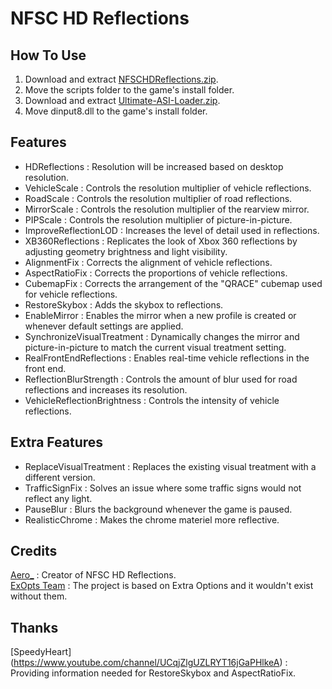 # NFSC HD Reflections

## How To Use  
1. Download and extract [NFSCHDReflections.zip](https://github.com/AeroWidescreen/NFSCHDReflections/releases).  
2. Move the scripts folder to the game's install folder.  
3. Download and extract [Ultimate-ASI-Loader.zip](https://github.com/ThirteenAG/Ultimate-ASI-Loader/releases).  
4. Move dinput8.dll to the game's install folder.  

## Features
- HDReflections : Resolution will be increased based on desktop resolution.  
- VehicleScale : Controls the resolution multiplier of vehicle reflections.  
- RoadScale : Controls the resolution multiplier of road reflections.  
- MirrorScale : Controls the resolution multiplier of the rearview mirror.  
- PIPScale : Controls the resolution multiplier of picture-in-picture.  
- ImproveReflectionLOD : Increases the level of detail used in reflections.  
- XB360Reflections : Replicates the look of Xbox 360 reflections by adjusting geometry brightness and light visibility.  
- AlignmentFix : Corrects the alignment of vehicle reflections.  
- AspectRatioFix : Corrects the proportions of vehicle reflections.  
- CubemapFix : Corrects the arrangement of the "QRACE" cubemap used for vehicle reflections.  
- RestoreSkybox : Adds the skybox to reflections.  
- EnableMirror : Enables the mirror when a new profile is created or whenever default settings are applied.
- SynchronizeVisualTreatment : Dynamically changes the mirror and picture-in-picture to match the current visual treatment setting.  
- RealFrontEndReflections : Enables real-time vehicle reflections in the front end.  
- ReflectionBlurStrength : Controls the amount of blur used for road reflections and increases its resolution. 
- VehicleReflectionBrightness : Controls the intensity of vehicle reflections.   

## Extra Features
- ReplaceVisualTreatment : Replaces the existing visual treatment with a different version.  
- TrafficSignFix : Solves an issue where some traffic signs would not reflect any light.  
- PauseBlur : Blurs the background whenever the game is paused.  
- RealisticChrome : Makes the chrome materiel more reflective.  

## Credits
[Aero_](https://github.com/AeroWidescreen) : Creator of NFSC HD Reflections.  
[ExOpts Team](https://github.com/ExOptsTeam/) : The project is based on Extra Options and it wouldn't exist without them.

## Thanks
[SpeedyHeart] (https://www.youtube.com/channel/UCqjZlgUZLRYT16jGaPHlkeA) : Providing information needed for RestoreSkybox and AspectRatioFix.